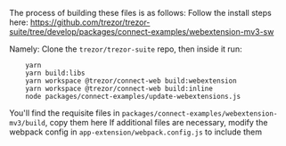 The process of building these files is as follows:
Follow the install steps here:
https://github.com/trezor/trezor-suite/tree/develop/packages/connect-examples/webextension-mv3-sw

Namely:
Clone the `trezor/trezor-suite` repo, then inside it run:

```
    yarn
    yarn build:libs
    yarn workspace @trezor/connect-web build:webextension
    yarn workspace @trezor/connect-web build:inline
    node packages/connect-examples/update-webextensions.js
```

You'll find the requisite files in `packages/connect-examples/webextension-mv3/build`, copy them here
If additional files are necessary, modify the webpack config in `app-extension/webpack.config.js` to include them
